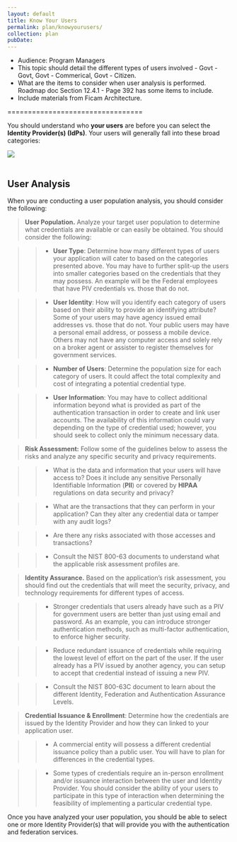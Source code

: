 ```yaml
---
layout: default
title: Know Your Users
permalink: plan/knowyourusers/
collection: plan
pubDate:
---
```


- Audience: Program Managers
- This topic should detail the different types of users involved - Govt - Govt, Govt - Commerical, Govt - Citizen.
- What are the items to consider when user analysis is performed. Roadmap doc Section 12.4.1 - Page 392 has some items to include.
- Include materials from Ficam Architecture.

=================================

You should understand who **your users** are before you can select the **Identity Provider(s) (IdPs)**. Your users will generally fall into these broad categories:

<div><img src="{{site.baseurl}}/img/fed-users.png"/></div>

<br/>

## User Analysis

When you are conducting a user population analysis, you should consider the following:

><i class="fa fa-check-square-o"></i> **User Population.** Analyze your target user population to determine what credentials are available or can easily be obtained. You should consider the following:

>> * **User Type**: Determine how many different types of users your application will cater to based on the categories presented above. You may have to further split-up the users into smaller categories based on the credentials that they may possess. An example will be the Federal employees that have PIV credentials vs. those that do not.

>> * **User Identity**: How will you identify each category of users based on their ability to provide an identifying attribute? Some of your users may have agency issued email addresses vs. those that do not. Your public users may have a personal email address, or possess a mobile device. Others may not have any computer access and solely rely on a broker agent or assister to register themselves for government services.

>> * **Number of Users**: Determine the population size for each category of users. It could affect the total complexity and cost of integrating a potential credential type.

>> * **User Information**: You may have to collect additional information beyond what is provided as part of the authentication transaction in order to create and link user accounts. The availability of this information could vary depending on the type of credential used; however, you should seek to collect only the minimum necessary data.

> <i class="fa fa-check-square-o"></i> **Risk Assessment:** Follow some of the guidelines below to assess the risks and analyze any specific security and privacy requirements. 

>> * What is the data and information that your users will have access to? Does it include any sensitive Personally Identifiable Information (**PII**) or covered by **HIPAA** regulations on data security and privacy? 

>> * What are the transactions that they can perform in your application? Can they alter any credential data or tamper with any audit logs?

>> * Are there any risks associated with those accesses and transactions?

>> * Consult the NIST 800-63 documents to understand what the applicable risk assessment profiles are.

> <i class="fa fa-check-square-o"></i> **Identity Assurance.** Based on the application’s risk assessment, you should find out the credentials that will meet the security, privacy, and technology requirements for different types of access. 

>> * Stronger credentials that users already have such as a PIV for government users are better than just using email and password. As an example, you can introduce stronger authentication methods, such as multi-factor authentication, to enforce higher security. 

>> * Reduce redundant issuance of credentials while requiring the lowest level of effort on the part of the user. If the user already has a PIV issued by another agency, you can setup to accept that credential instead of issuing a new PIV.

>> * Consult the NIST 800-63C document to learn about the different Identity, Federation and Authentication Assurance Levels.

> <i class="fa fa-check-square-o"></i> **Credential Issuance & Enrollment**: Determine how the credentials are issued by the Identity Provider and how they can linked to your application user.

>> * A commercial entity will possess a different credential issuance policy than a public user. You will have to plan for differences in the credential types.

>> * Some types of credentials require an in-person enrollment and/or issuance interaction between the user and Identity Provider. You should consider the ability of your users to participate in this type of interaction when determining the feasibility of implementing a particular credential type.

Once you have analyzed your user population, you should be able to select one or more Identity Provider(s) that will provide you with the authentication and federation services.









































